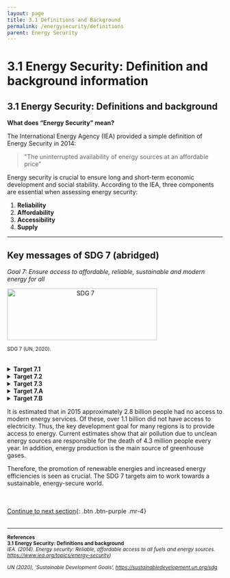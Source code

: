 ```yaml
---
layout: page
title: 3.1 Definitions and Background
permalink: /energysecurity/definitions
parent: Energy Security
---
```

# **3.1 Energy Security: Definition and background information**

## 3.1 Energy Security: Definitions and background

**What does “Energy Security” mean?** 

The International Energy Agency (IEA) provided a simple definition 
of Energy Security in 2014:

> "The uninterrupted availability of energy sources at an affordable price"

Energy security is crucial to ensure long and short-term economic development and social stability. According to the IEA, three components are essential when assessing energy security:
1. **Reliability**
2. **Affordability**
3. **Accessibility**
4. **Supply**

<hr/>

## Key messages of SDG 7 (abridged)
*Goal 7: Ensure access to affordable, reliable, sustainable and modern energy for all*

<style type="text/css">
.centerImage
{
 text-align:center;
 display:block;
}
</style>
<img src="/wef-nexus-online-course/assets/sdg7.png"
class="centerImage" alt="SDG 7" height="120" width="350">

<p><small>SDG 7 (UN, 2020).</small></p>
<p><small>  </small></p>

<br>

<details><summary><b>Target 7.1</b></summary>
<p>

“… ensure universal access to affordable, reliable and modern energy services…”

</p>
</details>

<details><summary><b>Target 7.2</b></summary>
<p>

“… increase substantially the share of renewable energy in the global energy mix…”

</p>
</details>

<details><summary><b>Target 7.3</b></summary>
<p>

“… by 2030 double the global rate of improvement in energy efficiency”

</p>
</details>

<details><summary><b>Target 7.A</b></summary>
<p>

 “… enhance international cooperation to facilitate access to clean energy research and technology…”

</p>
</details>

<details><summary><b>Target 7.B</b></summary>
<p>

“… expand infrastructure and upgrade technology for supplying modern and sustainable energy services for all in developing countries…”

</p>
</details>

It is estimated that in 2015 approximately 2.8 billion people had no access to modern energy services. Of these, over 1.1 billion did not have access to electricity. Thus, the key development goal for many regions is to provide access to energy. Current estimates show that air pollution due to unclean energy sources are responsible for the death of 4.3 million people every year. In addition, energy production is the main source of greenhouse gases. 

Therefore, the promotion of renewable energies and increased energy efficiencies is seen as crucial. The SDG 7 targets aim to work towards a sustainable, energy-secure world.

<br/> <br/>
[Continue to next section](https://waterbender231.github.io/wef-nexus-online-course/energysecurity/challenges){: .btn .btn-purple .mr-4}
<br/> <br/>

<hr/>

<small><b>References<br>
3.1 Energy Security: Definitions and background</b><br>
<i>IEA. (2014). Energy security: Reliable, affordable access to all fuels and energy sources. <a href="https://www.iea.org/topics/energy-security">https://www.iea.org/topics/energy-security</a>)<br>
<br>
UN (2020), ‘Sustainable Development Goals’, <a href="https://sustainabledevelopment.un.org/sdg">https://sustainabledevelopment.un.org/sdg</a></i></small>